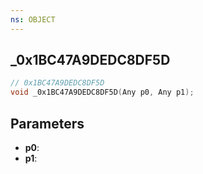 ```yaml
---
ns: OBJECT
---
```

## _0x1BC47A9DEDC8DF5D

```c
// 0x1BC47A9DEDC8DF5D
void _0x1BC47A9DEDC8DF5D(Any p0, Any p1);
```

## Parameters
* **p0**:
* **p1**:
